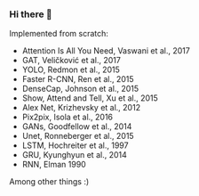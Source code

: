 ### Hi there 👋

Implemented from scratch:
- Attention Is All You Need, Vaswani et al., 2017
- GAT, Veličković et al., 2017
- YOLO, Redmon et al., 2015
- Faster R-CNN, Ren et al., 2015
- DenseCap, Johnson et al., 2015
- Show, Attend and Tell, Xu et al., 2015
- Alex Net, Krizhevsky et al., 2012
- Pix2pix, Isola et al., 2016
- GANs, Goodfellow et al., 2014
- Unet, Ronneberger et al., 2015
- LSTM, Hochreiter et al., 1997
- GRU, Kyunghyun et al., 2014
- RNN, Elman 1990

Among other things :)

<!--
**IaroslavElistratov/IaroslavElistratov** is a ✨ _special_ ✨ repository because its `README.md` (this file) appears on your GitHub profile.

Here are some ideas to get you started:

- 🔭 I’m currently working on ...
- 🌱 I’m currently learning ...
- 👯 I’m looking to collaborate on ...
- 🤔 I’m looking for help with ...
- 💬 Ask me about ...
- 📫 How to reach me: ...
- 😄 Pronouns: ... 
- ⚡ Fun fact: ...
-->
